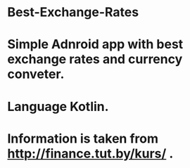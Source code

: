 # Best-Exchange-Rates
# Simple Adnroid app with best exchange rates and currency conveter.
# Language Kotlin.
# Information is taken from http://finance.tut.by/kurs/ .

